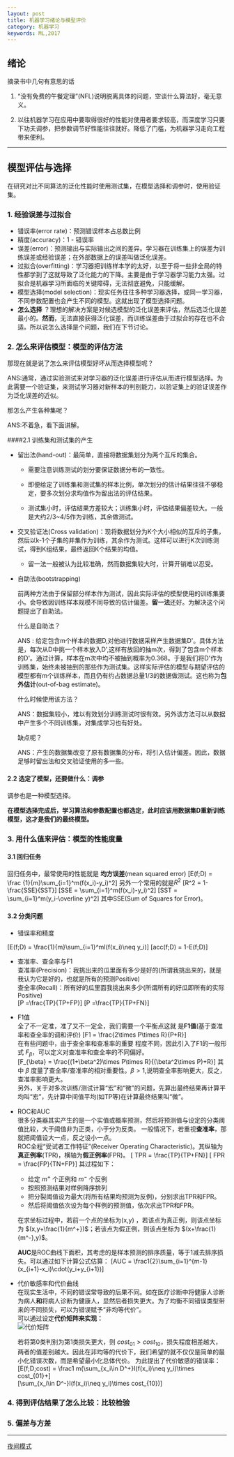 ```yaml
---
layout: post
title: 机器学习绪论与模型评价
category: 机器学习
keywords: ML,2017
---
```

## 绪论
摘录书中几句有意思的话
1. “没有免费的午餐定理”(NFL)说明脱离具体的问题，空谈什么算法好，毫无意义。

2. 以往机器学习在应用中要取得很好的性能对使用者要求较高，而深度学习只要下功夫调参，把参数调节好性能往往就好。降低了门槛，为机器学习走向工程带来便利。

---
## 模型评估与选择
在研究对比不同算法的泛化性能时使用测试集，在模型选择和调参时，使用验证集。
### 1. 经验误差与过拟合
* 错误率(error rate)：预测错误样本占总数比例
* 精度(accuracy)：1 - 错误率
* 误差(error)：预测输出与实际输出之间的差异。学习器在训练集上的误差为训练误差或经验误差；在外部数据上的误差叫做泛化误差。
* 过拟合(overfitting)：学习器把训练样本学的太好，以至于将一些非全局的特性都学到了这就导致了泛化能力的下降。主要是由于学习器学习能力太强。过拟合是机器学习所面临的关键障碍，无法彻底避免，只能缓解。
* 模型选择(model selection)：现实任务往往多种学习器选择，或同一学习器，不同参数配置也会产生不同的模型。这就出现了模型选择问题。
*  **怎么选择** ？理想的解决方案是对候选模型的泛化误差来评估，然后选泛化误差最小的。**然而**，无法直接获得泛化误差，而训练误差由于过拟合的存在也不合适。所以说怎么选择是个问题，我们在下节讨论。

### 2. 怎么来评估模型：模型的评估方法
那现在就是说了怎么来评估模型好坏从而选择模型呢？

ANS:通常，通过实验测试来对学习器的泛化误差进行评估从而进行模型选择。为此需要一个验证集，来测试学习器对新样本的判别能力，以验证集上的验证误差作为泛化误差的近似。

那怎么产生各种集呢？

ANS:不着急，看下面讲解。

####2.1 训练集和测试集的产生
* 留出法(hand-out)：最简单，直接将数据集划分为两个互斥的集合。
  + 需要注意训练测试的划分要保证数据分布的一致性。

  + 即便给定了训练集和测试集的样本比例，单次划分的估计结果往往不够稳定，要多次划分求均值作为留出法的评估结果。

  + 测试集小时，评估结果方差较大；训练集小时，评估结果偏差较大。一般是大约2/3~4/5作为训练，其余做测试。

* 交叉验证法(Cross validation)：现将数据划分为K个大小相似的互斥的子集，然后以k-1个子集的并集作为训练，其余作为测试。这样可以进行K次训练测试，得到K组结果，最终返回K个结果的均值。

  * 留一法一般被认为比较准确，然而数据集较大时，计算开销难以忍受。
* 自助法(bootstrapping)

   前两种方法由于保留部分样本作为测试，因此实际评估的模型使用的训练集要小。会导致因训练样本规模不同导致的估计偏差。**留一法**还好。为解决这个问题提出了自助法。

   什么是自助法？

   ANS : 给定包含m个样本的数据D,对他进行数据采样产生数据集D'。具体方法是，每次从D中挑一个样本放入D',这样有放回的抽m次，得到了包含m个样本的D'。通过计算，样本在m次中均不被抽到概率为0.368。于是我们将D'作为训练集，始终未被抽到的那些作为测试集。这样实际评估的模型与期望评估的模型都有m个训练样本，而且仍有约占数据总量1/3的数据做测试。这也称为**包外估计**(out-of-bag estimate)。

   什么时候使用该方法？

   ANS：数据集较小，难以有效划分训练测试时很有效。另外该方法可以从数据中产生多个不同训练集，对集成学习也有好处。

   缺点呢？

   ANS：产生的数据集改变了原有数据集的分布，将引入估计偏差。因此，数据足够时留出法和交叉验证使用的多一些。

#### 2.2 选定了模型，还要做什么：调参  
调参也是一种模型选择。

**在模型选择完成后，学习算法和参数配置也都选定，此时应该用数据集D重新训练模型，这才是我们的最终模型。**


### 3. 用什么值来评估：模型的性能度量  
#### 3.1 回归任务

回归任务中，最常使用的性能就是 **均方误差**(mean squared error)
\[E(f;D) = \frac {1}{m}\sum_{i=1}^m(f(x_i)-y_i)^2\]
另外一个常用的就是$R^2$
\[R^2 = 1-\frac{SSE}{SST}\]
\[SSE = \sum_{i=1}^m(f(x_i)-y_i)^2\]
\[SST = \sum_{i=1}^m(y_i-\overline y)^2\]
其中SSE(Sum of Squares for Error)。

#### 3.2 分类问题
* 错误率和精度

\[E(f;D) = \frac{1}{m}\sum_{i=1}^mI(f(x_i)\neq y_i)\]
\[acc(f;D) = 1-E(f;D)\]

* 查准率、查全率与F1  
查准率(Precision)：我挑出来的瓜里面有多少是好的(所谓我挑出来的，就是我认为它是好的，也就是所有的预测Positive)  
 查全率(Recall)：所有好的瓜里面我挑出来多少(所谓所有的好瓜即所有的实际Positive)  
 \[P =\frac{TP}{TP+FP}\]
 \[P =\frac{TP}{TP+FN}\]
* F1值  
  全了不一定准，准了又不一定全，我们需要一个平衡点这就  是**F1值**(基于查准率和查全率的调和评价)
  \[F1 = \frac{2\times P\times R}{P+R}\]  
  在有些问题中，由于查全率和查准率的重要 程度不同，因此引入了F1的一般形式 $F_{\beta}$，可以定义对查准率和查全率的不同偏好。  
  \[F_{\beta} = \frac{(1+\beta^2)\times P\times R}{(\beta^2\times P)+R}\]
  其中 $\beta$ 度量了查全率/查准率的相对重要性。$\beta>1$,说明查全率影响更大，反之，查准率影响更大。  
  另外，关于对多次训练/测试计算“宏”和“微”的问题，先算出最终结果再计算平均叫“宏”，先计算中间值平均(如TP等)在计算最终结果叫“微”。
* ROC和AUC  
很多分类器其实产生的是一个实值或概率预测，然后将预测值与设定的分类阈值比较，大于阈值非为正类，小于分为反类。
一般情况下，若重视**查准率**，那就把阈值设大一点，反之设小一点。  
ROC全程“受试者工作特征”(Receiver Operating Characteristic)。其纵轴为**真正例率**(TPR)，横轴为**假正例率**(FPR)。
  \[ TPR = \frac{TP}{TP+FN}\]
  \[ FPR = \frac{FP}{TN+FP}\]
  其过程如下：
  * 给定 $m^+$ 个正例和 $m^-$ 个反例
  * 按照预测结果对样例降序排列
  * 把分裂阈值设为最大(将所有结果均预测为反例)，分别求出TPR和FPR。
  * 然后将阈值依次设为每个样例的预测值，依次求出TPR和FPR。

  在求坐标过程中，若前一个点的坐标为(x,y) ，若该点为真正例，则该点坐标为 $(x,y+\frac{1}{m^+})$；若该点为假正例，则该点坐标为 $(x+\frac{1}{m^-},y)$。  

  **AUC**是ROC曲线下面积，其考虑的是样本预测的排序质量，等于1减去排序损失。可以通过如下计算公式估算：
  \[AUC = \frac1{2}\sum_{i=1}^{m-1}(x_{i+1}-x_i)\cdot(y_i+y_{i+1})\]
* 代价敏感率和代价曲线  
在现实生活中，不同的错误常导致的后果不同。如在医疗诊断中将健康人诊断为病人**和**将病人诊断为健康人，显然后者损失更大。为了均衡不同错误类型带来的不同损失，可以为错误赋予“非均等代价”。  
可以通过设定**代价矩阵来实现：**  
![代价矩阵](http://otgv2i3k9.bkt.clouddn.com/markdown-img-paste-20170723142843849.png)  

  若将第0类判别为第1类损失更大，则 $cost_{01}>cost_{10}$，损失程度相差越大，两者的值差别越大。因此在非均等的代价下，我们希望的就不仅仅是简单的最小化错误次数，而是希望最小化总体代价。
  为此提出了代价敏感的错误率：  
  \[E(f;D;cost) = \frac1 m(\sum_{x_i\in D^+}I(f(x_i)\neq y_i)\times cost_{01}+\]  
\[\sum_{x_i\in D^-}I(f(x_i)\neq y_i)\times cost_{10})\]
### 4. 得到评估结果了怎么比较：比较检验
### 5. 偏差与方差

---
[夜间模式](http://zxst.github.io/第一章.html)
